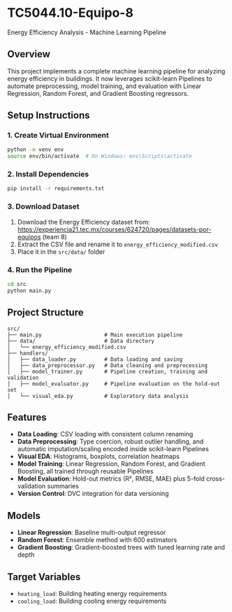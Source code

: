 # TC5044.10-Equipo-8
Energy Efficiency Analysis - Machine Learning Pipeline

## Overview
This project implements a complete machine learning pipeline for analyzing energy efficiency in buildings. It now leverages scikit-learn Pipelines to automate preprocessing, model training, and evaluation with Linear Regression, Random Forest, and Gradient Boosting regressors.

## Setup Instructions

### 1. Create Virtual Environment
```bash
python -m venv env
source env/bin/activate  # On Windows: env\Scripts\activate
```

### 2. Install Dependencies
```bash
pip install -r requirements.txt
```

### 3. Download Dataset
1. Download the Energy Efficiency dataset from: https://experiencia21.tec.mx/courses/624720/pages/datasets-por-equipos (team 8)
2. Extract the CSV file and rename it to `energy_efficiency_modified.csv`
3. Place it in the `src/data/` folder

### 4. Run the Pipeline
```bash
cd src
python main.py
```

## Project Structure
```
src/
├── main.py                    # Main execution pipeline
├── data/                      # Data directory
│   └── energy_efficiency_modified.csv
├── handlers/
│   ├── data_loader.py         # Data loading and saving
│   ├── data_preprocessor.py   # Data cleaning and preprocessing
│   ├── model_trainer.py       # Pipeline creation, training and validation
│   ├── model_evaluator.py     # Pipeline evaluation on the hold-out set
│   └── visual_eda.py          # Exploratory data analysis
```

## Features
- **Data Loading**: CSV loading with consistent column renaming
- **Data Preprocessing**: Type coercion, robust outlier handling, and automatic imputation/scaling encoded inside scikit-learn Pipelines
- **Visual EDA**: Histograms, boxplots, correlation heatmaps
- **Model Training**: Linear Regression, Random Forest, and Gradient Boosting, all trained through reusable Pipelines
- **Model Evaluation**: Hold-out metrics (R², RMSE, MAE) plus 5-fold cross-validation summaries
- **Version Control**: DVC integration for data versioning

## Models
- **Linear Regression**: Baseline multi-output regressor
- **Random Forest**: Ensemble method with 600 estimators
- **Gradient Boosting**: Gradient-boosted trees with tuned learning rate and depth

## Target Variables
- `heating_load`: Building heating energy requirements
- `cooling_load`: Building cooling energy requirements
